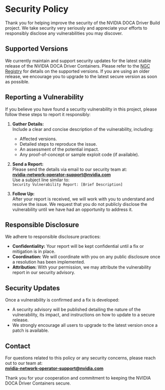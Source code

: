 # Security Policy

Thank you for helping improve the security of the NVIDIA DOCA Driver Build project. We take security very seriously and appreciate your efforts to responsibly disclose any vulnerabilities you may discover.

## Supported Versions

We currently maintain and support security updates for the latest stable release of the NVIDIA DOCA Driver Containers. Please refer to the [NGC Registry](https://catalog.ngc.nvidia.com/orgs/nvidia/teams/mellanox/containers/doca-driver) for details on the supported versions. If you are using an older release, we encourage you to upgrade to the latest secure version as soon as possible.

## Reporting a Vulnerability

If you believe you have found a security vulnerability in this project, please follow these steps to report it responsibly:

1. **Gather Details:**  
   Include a clear and concise description of the vulnerability, including:
   - Affected versions.
   - Detailed steps to reproduce the issue.
   - An assessment of the potential impact.
   - Any proof-of-concept or sample exploit code (if available).

2. **Send a Report:**  
   Please send the details via email to our security team at:  
   **nvidia-network-operator-support@nvidia.com**  
   Use a subject line similar to:  
   `Security Vulnerability Report: [Brief Description]`

3. **Follow Up:**  
   After your report is received, we will work with you to understand and resolve the issue. We request that you do not publicly disclose the vulnerability until we have had an opportunity to address it.

## Responsible Disclosure

We adhere to responsible disclosure practices:
- **Confidentiality:** Your report will be kept confidential until a fix or mitigation is in place.
- **Coordination:** We will coordinate with you on any public disclosure once a resolution has been implemented.
- **Attribution:** With your permission, we may attribute the vulnerability report in our security advisory.

## Security Updates

Once a vulnerability is confirmed and a fix is developed:
- A security advisory will be published detailing the nature of the vulnerability, its impact, and instructions on how to update to a secure release.
- We strongly encourage all users to upgrade to the latest version once a patch is available.

## Contact

For questions related to this policy or any security concerns, please reach out to our team at:  
**nvidia-network-operator-support@nvidia.com**

Thank you for your cooperation and commitment to keeping the NVIDIA DOCA Driver Containers secure.

